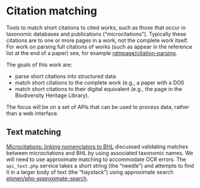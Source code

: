 # Citation matching

Tools to match short citations to cited works, such as those that occur in taxonomic databases and publications (“microcitations”). Typically these citations are to one or more pages in a work, not the complete work itself. For work on parsing full citations of works (such as appear in the reference list at the end of a paper) see, for example [rdmpage/citation-parsing](https://github.com/rdmpage/citation-parsing).

The goals of this work are:
- parse short citations into structured data
- match short citations to the complete work (e.g., a paper with a DOI)
- match short citations to their digital equivalent (e.g., the page in the Biodiversity Heritage Library).

The focus will be on a set of APIs that can be used to process data, rather than a web interface.

## Text matching

[Microcitations: linking nomenclators to BHL](https://iphylo.blogspot.com/2011/03/microcitations-linking-nomenclators-to.html) discussed validating matches between microcitations and BHL by using associated taxonomic names. We will need to use approximate matching to accommodate OCR errors. The `api_text.php` service takes a short string (the “needle”) and attempts to find it in a larger body of text (the “haystack”) using approximate search [elonen/php-approximate-search](https://github.com/elonen/php-approximate-search).
 

